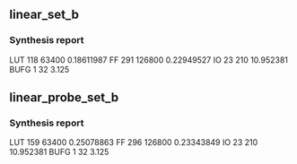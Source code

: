 ## linear_set_b

### Synthesis report

LUT	118	63400	0.18611987
FF	291	126800	0.22949527
IO	23	210	10.952381
BUFG	1	32	3.125

## linear_probe_set_b

### Synthesis report

LUT	159	63400	0.25078863
FF	296	126800	0.23343849
IO	23	210	10.952381
BUFG	1	32	3.125